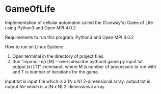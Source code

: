 # GameOfLife
Implementation of cellular automaton called the (Conway's) Game of Life using Python3 and Open MPI 4.0.2.

Requirements to run this program:
Python3 and Open MPI 4.0.2

How to run on Linux System:
1. Open terminal in the directory of project files.
2. Run "mpirun -np [M] --oversubscribe python3 game.py input.txt output.txt [T]" command, where M is number of processors to run with and T is number of iterations for the game.

input.txt is input file which is a (N x N) 2-dimensional array.
output.txt is output file which is a (N x N) 2-dimensional array.
